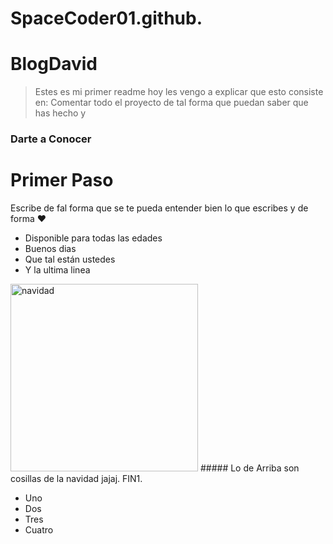 # SpaceCoder01.github.
# BlogDavid
> Estes es mi primer readme hoy les vengo a explicar que esto consiste en: 
> Comentar todo el proyecto de tal forma que puedan saber que has hecho y

### Darte a Conocer
# Primer Paso
Escribe de fal forma que se te pueda entender bien lo que escribes y de forma
&hearts;

* Disponible para todas las edades
* Buenos dias
* Que tal están ustedes
* Y la ultima linea
<img src="https://images.pexels.com/photos/3018825/pexels-photo-3018825.jpeg?auto=compress&cs=tinysrgb&dpr=2&h=750&w=1260" alt="navidad" width="300px">
##### Lo de Arriba son cosillas de la navidad jajaj.
FIN1. 
<ul>
<li>Uno</li>
<li>Dos</li>
<li>Tres</li>
<li>Cuatro</li>
</ul>
